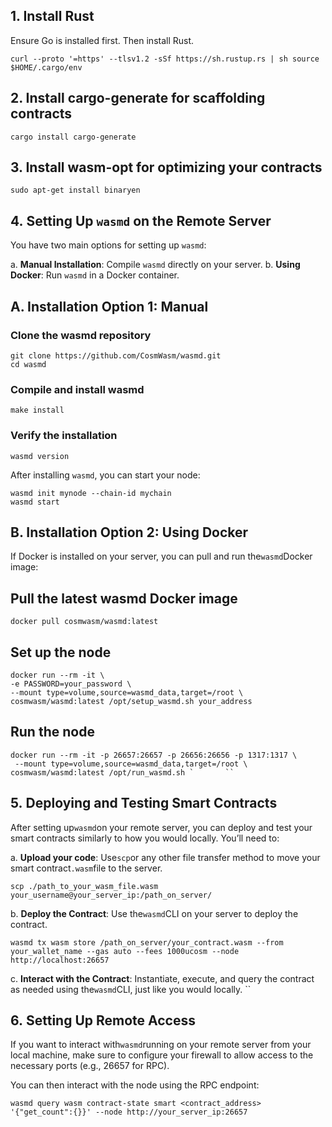 
## 1. Install Rust
Ensure Go is installed first. Then install Rust.
```
curl --proto '=https' --tlsv1.2 -sSf https://sh.rustup.rs | sh source $HOME/.cargo/env
```

## 2. Install cargo-generate for scaffolding contracts 
```
cargo install cargo-generate
```
## 3. Install wasm-opt for optimizing your contracts 
```
sudo apt-get install binaryen 
```

## 4. **Setting Up `wasmd` on the Remote Server**


You have two main options for setting up `wasmd`:

a.  **Manual Installation**: Compile `wasmd` directly on your server.
b.  **Using Docker**: Run `wasmd` in a Docker container.

## A. **Installation Option 1: Manual**


### Clone the wasmd repository 
```
git clone https://github.com/CosmWasm/wasmd.git
cd wasmd
```
 ### Compile and install wasmd 
 ```
 make install
```
### Verify the installation 
```
wasmd version 
```

After installing `wasmd`, you can start your node:


```
wasmd init mynode --chain-id mychain
wasmd start
```

## B. **Installation Option 2: Using Docker**


If Docker is installed on your server, you can pull and run the`wasmd`Docker image:    

## Pull the latest wasmd Docker image 
```
docker pull cosmwasm/wasmd:latest
```
## Set up the node 
```
docker run --rm -it \
-e PASSWORD=your_password \
--mount type=volume,source=wasmd_data,target=/root \
cosmwasm/wasmd:latest /opt/setup_wasmd.sh your_address
```

## Run the node 
```
docker run --rm -it -p 26657:26657 -p 26656:26656 -p 1317:1317 \
 --mount type=volume,source=wasmd_data,target=/root \
cosmwasm/wasmd:latest /opt/run_wasmd.sh `       ``
```


## 5. **Deploying and Testing Smart Contracts**


After setting up`wasmd`on your remote server, you can deploy and test your smart contracts similarly to how you would locally. 
You’ll need to:  

a.  **Upload your code**: Use`scp`or any other file transfer method to move your smart contract`.wasm`file to the server.
   ```
scp ./path_to_your_wasm_file.wasm your_username@your_server_ip:/path_on_server/

```

b.  **Deploy the Contract**: Use the`wasmd`CLI on your server to deploy the contract.
```
wasmd tx wasm store /path_on_server/your_contract.wasm --from your_wallet_name --gas auto --fees 1000ucosm --node http://localhost:26657
```

c.  **Interact with the Contract**:
   Instantiate, execute, and query the contract as needed using the`wasmd`CLI, just like you would locally.        ``


## 6. **Setting Up Remote Access**

If you want to interact with`wasmd`running on your remote server from your local machine, make sure to configure your firewall to allow access to the necessary ports (e.g., 26657 for RPC). 

You can then interact with the node using the RPC endpoint:  
```
wasmd query wasm contract-state smart <contract_address> '{"get_count":{}}' --node http://your_server_ip:26657

```
